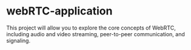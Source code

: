 # webRTC-application
This project will allow you to explore the core concepts of WebRTC, including audio and video streaming, peer-to-peer communication, and signaling.
